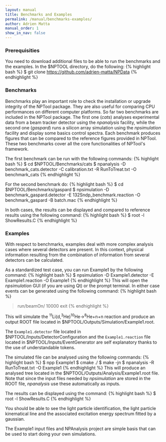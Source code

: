 ```yaml
---
layout: manual 
title: Benchmarks and Examples 
permalink: /manual/benchmarks-examples/
author: Adrien Matta
manual_order: 1 
show_in_nav: false
---
```

### Prerequisities
You need to download additional files to be able to run the benchmarks and
the examples. In the $NPTOOL directory, do the following:
{% highlight bash %}
$ git clone https://github.com/adrien-matta/NPData
{% endhighlight %}

### Benchmarks
Benchmarks play an important role to check the installation or upgrade integrity
of the NPTool package. They are also useful for comparing CPU performances on
different computer platforms. So far two benchmarks are included in the NPTool
package. The first one (_cats_) analyses experimental data from a beam tracker
detector using the _npanalysis_ facility, while the second one (_gaspard_) runs
a silicon array simulation using the _npsimulation_ facility and display some
basics control spectra. Each benchmark produces figures that can be compared to
the reference figures provided in NPTool. These two benchmarks cover all the core
functionalities of NPTool's framework.

The first benchmark can be run with the following commands:
{% highlight bash %}
$ cd $NPTOOL/Benchmarks/cats
$ npanalysis -D benchmark_cats.detector -C calibration.txt -R RunToTreat.txt -O benchmark_cats
{% endhighlight %}

For the second benchmark do:
{% highlight bash %}
$ cd $NPTOOL/Benchmarks/gaspard
$ npsimulation -D benchmark_gaspard.detector -E 132Sndp_benchmark.reaction -O benchmark_gaspard -B batch.mac
{% endhighlight %}

In both cases, the results can be displayed and compared to reference results
using the following command:
{% highlight bash %}
$ root -l ShowResults.C
{% endhighlight %}

### Examples
With respect to benchmarks, examples deal with more complex analysis cases
where several detectors are present. In this context, physical information
resulting from the combination of information from several detectors can be
calculated.

As a standardized test case, you can run Example1 by the following command:
{% highlight bash %}
$ npsimulation -D Example1.detector -E Example1.reaction -O Example1
{% endhighlight %}
This will open the _npsimulation_ GUI (if you are using Qt) or the prompt
terminal. In either case events can be generated using the following
command:
{% highlight bash %}
> run/beamOn/ 10000
> exit
{% endhighlight %}

This will simulate the <sup>11</sup>Li(d,<sup>3</sup>He)<sup>10</sup>He-><sup>8</sup>He+n+n
reaction and produce an output ROOT file located in $NPTOOL/Outputs/Simulation/Example1.root.

The `Example1.detector` file located in $NPTOOL/Inputs/DetectorConfiguration
and the `Example1.reaction` file located in $NPTOOL/Inputs/EventGenerator are
self explanatory thanks to the use of understandable tokens.

The simulated file can be analysed using the following commands:
{% highlight bash %}
$ npp Example1
$ cmake ./
$ make -jn
$ npanalysis -R RunToTreat.txt -O Example1
{% endhighlight %}
This will produce an analysed tree located in the $NPTOOL/Outputs/Analysis/Example1.root file.
Note that since the input files needed by _npsimulation_ are stored in the
ROOT file, _npanalysis_ use these automatically as inputs.

The results can be displayed using the command:
{% highlight bash %}
$ root -l ShowResults.C
{% endhighlight %}

You should be able to see the light particle identification, the light particle kinematical line and the associated excitation energy spectrum fitted by a gaussian.

The Example1 input files and NPAnalysis project are simple basis that can be used to start doing your own simulations.

